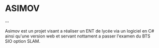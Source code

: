 # ASIMOV

--

Asimov est un projet visant a réaliser un ENT de lycée via un logiciel en C# ainsi qu'une version web et servant nottament a passer l'examen du BTS SIO option SLAM.
